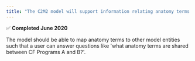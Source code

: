 ```yaml
---
title: "The C2M2 model will support information relating anatomy terms to CF programs &#x2705;"
---
```

&#x2705; **Completed June 2020**

The model should be able to map anatomy terms to other model entities such that a user can answer questions like 'what anatomy terms are shared between CF Programs A and B?'.
